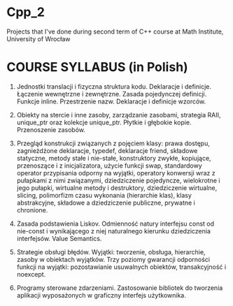 Cpp_2
=====

Projects that I've done during second term of C++ course at Math Institute, University of Wrocław

COURSE SYLLABUS (in Polish)
===============

1. Jednostki translacji i fizyczna struktura kodu. Deklaracje i definicje. Łączenie wewnętrzne i zewnętrzne. Zasada pojedynczej definicji. Funkcje inline. Przestrzenie nazw. Deklaracje i definicje wzorców.

2. Obiekty na stercie i inne zasoby, zarządzanie zasobami, strategia RAII, unique_ptr oraz kolekcje unique_ptr. Płytkie i głębokie kopie. Przenoszenie zasobów.

3. Przegląd konstrukcji związanych z pojęciem klasy: prawa dostępu, zagnieżdżone deklaracje, typedef, deklaracje friend, składowe statyczne, metody stałe i nie-stałe, konstruktory zwykłe, kopiujące, przenoszące i z inicjalizatora, użycie funkcji swap, standardowy operator przypisania odporny na wyjątki, operatory konwersji wraz z pułapkami z nimi związanymi, dziedziczenie pojedyncze, wielokrotne i jego pułapki, wirtualne metody i destruktory, dziedziczenie wirtualne, slicing, polimorfizm czasu wykonania (hierarchie klas), klasy abstrakcyjne, składowe a dziedziczenie publiczne, prywatne i chronione.

4. Zasada podstawienia Liskov. Odmienność natury interfejsu const od nie-const i wynikającego z niej naturalnego kierunku dziedziczenia interfejsów. Value Semantics.

5. Strategie obsługi błędów. Wyjątki: tworzenie, obsługa, hierarchie, zasoby w obiektach wyjątków. Trzy poziomy gwarancji odporności funkcji na wyjątki: pozostawianie usuwalnych obiektów, transakcyjność i noexcept.

6. Programy sterowane zdarzeniami. Zastosowanie bibliotek do tworzenia aplikacji wyposażonych w graficzny interfejs użytkownika.
